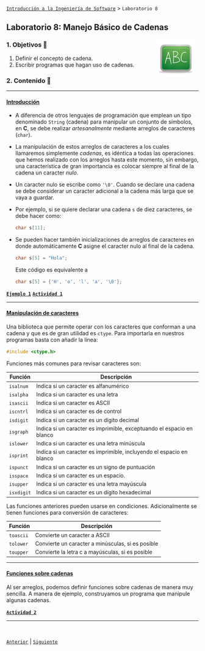 [`Introducción a la Ingeniería de Software`](../README.md) > `Laboratorio 8`

## Laboratorio 8: Manejo Básico de Cadenas

<img src="../imagenes/pizarron.png" align="right" height="100" width="100" hspace="10">

### 1. Objetivos :dart:

1. Definir el concepto de cadena.
1. Escribir programas que hagan uso de cadenas.

### 2. Contenido :blue_book:

--- 

#### <ins>Introducción</ins>

- A diferencia de otros lenguajes de programación que emplean un tipo denominado `String` (cadena) para manipular un conjunto de símbolos, en __C__, se debe realizar *artesanalmente* mediante arreglos de caracteres (`char`).

- La manipulación de estos arreglos de caracteres a los cuales llamaremos simplemente *cadenas*, es idéntica a todas las operaciones que hemos realizado con los arreglos hasta este momento, sin embargo, una característica de gran importancia es colocar siempre al final de la cadena un caracter *nulo*.

- Un caracter nulo se escribe como `'\0'`. Cuando se declare una cadena se debe considerar un caracter adicional a la cadena más larga que se vaya a guardar. 

- Por ejemplo, si se quiere declarar una cadena `s` de diez caracteres, se debe hacer como:

   ```c
   char s[11];
   ```

- Se pueden hacer también inicializaciones de arreglos de caracteres en donde automáticamente __C__ asigne el caracter nulo al final de la cadena.

   ```c
   char s[5] = "Hola";
   ```

   Este código es equivalente a 

   ```c
   char s[5] = {'H', 'o', 'l', 'a', '\0'};
   ```

**[`Ejemplo 1`](ejemplo01/README.md)** **[`Actividad 1`](actividad01/README.md)**

---

#### <ins>Manipulación de caracteres</ins>

Una biblioteca que permite operar con los caracteres que conforman a una cadena y que es de gran utilidad es `ctype`. Para importarla en nuestros programas basta con añadir la línea:

```c
#include <ctype.h>
```

Funciones más comunes para revisar caracteres son:

| Función | Descripción |
| ------- | ----------- |
| `isalnum` | Indica si un caracter es alfanumérico |
| `isalpha` | Indica si un caracter es una letra |
| `isascii` | Indica si un caracter es ASCII |
| `iscntrl` | Indica si un caracter es de control |
| `isdigit` | Indica si un caracter es un dígito decimal |
| `isgraph` | Indica si un caracter es imprimible, exceptuando el espacio en blanco |
| `islower` | Indica si un caracter es una letra minúscula |
| `isprint` | Indica si un caracter es imprimible, incluyendo el espacio en blanco |
| `ispunct` | Indica si un caracter es un signo de puntuación |
| `isspace` | Indica si un caracter es un espacio. |
| `isupper` | Indica si un caracter es una letra mayúscula |
| `isxdigit` | Indica si un caracter es un dígito hexadecimal |

Las funciones anteriores pueden usarse en condiciones. Adicionalmente se tienen funciones para conversión de caracteres:

| Función | Descripción |
| ------- | ----------- |
| `toascii` | Convierte un caracter a ASCII |
| `tolower` | Convierte un caracter a minúsculas, si es posible |
| `toupper` | Convierte la letra c a mayúsculas, si es posible |

---

#### <ins>Funciones sobre cadenas</ins>

Al ser arreglos, podemos definir funciones sobre cadenas de manera muy sencilla. A manera de ejemplo, construyamos un programa que manipule algunas cadenas.

**[`Actividad 2`](actividad02/README.md)**

---


<br/>

[`Anterior`](../laboratorio07/README.md) | [`Siguiente`](../laboratorio09/README.md)
